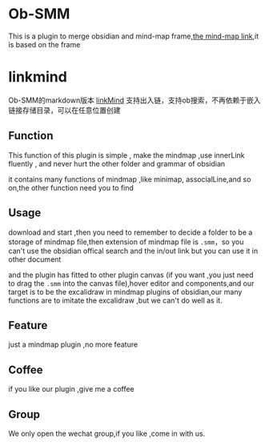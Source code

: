 # Ob-SMM

This is a plugin to merge obsidian and mind-map frame,[the mind-map link](https://github.com/wanglin2/mind-map),it is based on the frame

# linkmind
Ob-SMM的markdown版本 [linkMind](https://github.com/LXiangEthan/LinkMind) 支持出入链，支持ob搜索，不再依赖于嵌入链接存储目录，可以在任意位置创建

## Function

This function of this plugin is simple , make the mindmap ,use innerLink fluently , and never hurt the other folder and grammar of obsidian

it contains many functions of mindmap ,like minimap, associalLine,and so on,the other function need you to find

## Usage

download and start ,then you need to remember to decide a folder to be a storage of mindmap file,then extension of mindmap file is `.smm`，so you can't use the obsidian offical search and the in/out link but you can use it in other document

and the plugin has fitted to other plugin canvas (if you want ,you just need to drag the `.smm` into the canvas file),hover editor and components,and our target is to be the excalidraw in mindmap plugins of obsidian,our many functions are to imitate the excalidraw ,but we can't do well as it.

## Feature

just a mindmap plugin ,no more feature

## Coffee

if you like our plugin ,give me a coffee

## Group

We only open the wechat group,if you like ,come in with us. 
